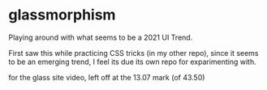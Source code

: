 # glassmorphism
Playing around with what seems to be a 2021 UI Trend.

First saw this while practicing CSS tricks (in my other repo), since it seems to be an emerging trend, I feel its due its own repo for exparimenting with. 


for the glass site video, left off at the 13.07 mark (of 43.50)